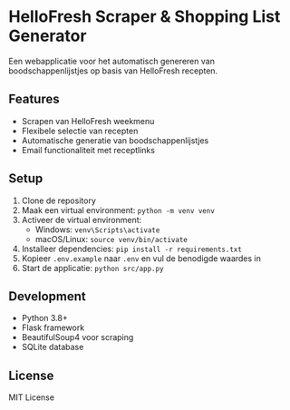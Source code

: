 # HelloFresh Scraper & Shopping List Generator

Een webapplicatie voor het automatisch genereren van boodschappenlijstjes op basis van HelloFresh recepten.

## Features
- Scrapen van HelloFresh weekmenu
- Flexibele selectie van recepten
- Automatische generatie van boodschappenlijstjes
- Email functionaliteit met receptlinks

## Setup
1. Clone de repository
2. Maak een virtual environment: `python -m venv venv`
3. Activeer de virtual environment:
   - Windows: `venv\Scripts\activate`
   - macOS/Linux: `source venv/bin/activate`
4. Installeer dependencies: `pip install -r requirements.txt`
5. Kopieer `.env.example` naar `.env` en vul de benodigde waardes in
6. Start de applicatie: `python src/app.py`

## Development
- Python 3.8+
- Flask framework
- BeautifulSoup4 voor scraping
- SQLite database

## License
MIT License